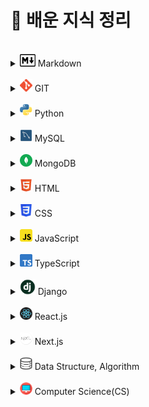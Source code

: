 # 📝 배운 지식 정리

<br>

[//]: # "마크다운"

<details>
<summary><img src="./logo/markdown.png" width="25" height="20"/> Markdown</summary>
<div markdown="1">

-   [Markdown](Markdown/Markdown.md)

</div>
</details>

<br>

[//]: # "GIT"

<details>
<summary><img src="./logo/git.png" width="20" height="20"/> GIT</summary>
<div markdown="1">

-   [Git](Git/Git.md)
-   [GitHub](Git/GitHub.md)
-   [Branch](Git/Branch.md)
-   [GitHub Flow](Git/GitHub%20Flow.md)

</div>
</details>

<br>

[//]: # "파이썬"

<details>
<summary><img src="./logo/python.png" width="20" height="20"/> Python</summary>
<div markdown="1">

-   [기초](Python/Python_Basics.md)
-   [리스트](Python/Python_List.md)
-   [String Formatting](Python/Python_String_Formatting.md)
-   [형 변환](Python/Python_Typecasting.md)
-   [제어문](Python/Python_Control_Statement.md)
-   [문자열](Python/Python_String.md)
-   [함수](Python/Python_Function.md)
-   [딕셔너리](Python/Python_Dictionary.md)
-   [모듈, 패키지, 라이브러리](Python/Python_Module.md)
-   [에러, 예외처리](Python/Python_Error.md)
-   [스택, 큐](Python/Python_Stack_Queue.md)
-   [파일 입출력](Python/Python_File.md)
-   [튜플, 세트](Python/Python_Tuple_Set.md)
-   [메서드](Python/Python_Method.md)
-   [힙](Python/Python_Heap.md)
-   [사용자 정의 함수](Python/Python_User_Function.md)
-   [이차원 리스트](Python/Python_matrix.md)
-   [클래스](Python/Python_Class.md)
-   [응용 및 심화](Python/Python_Deepen.md)
-   [가상환경](Python/Python_Virtual_environments.md)
-   [API](Python/Python_API.md)

</div>
</details>

<br>

[//]: # "mysql"

<details>
<summary><img src="./logo/mysql.png" width="20" height="20"/> MySQL</summary>
<div markdown="1">

-   [데이터 베이스](MySQL/Database.md)
-   [관계형 데이터 베이스](MySQL/Relational_Database.md)
-   [MySQL Workbench](MySQL/MySQL_Workbench.md)
-   [SQL 기초](MySQL/MySQL_Basics.md)
-   [단일 테이블 쿼리](MySQL/MySQL_Single_Table_Queries.md)
-   [테이블 관리하기](MySQL/MySQL_Managing_Tables.md)
-   [테이블 조작하기](MySQL/MySQL_Modifying_Data.md)
-   [다중 테이블 쿼리](MySQL/MySQL_Multi_Table_Queries.md)
-   [중첩 쿼리]()
-   [트랜잭션, 트리거]()
-   [정규화, 데이터 모델링]()

</div>
</details>

<br>

[//]: # "postgresql"
[//]: # "<details>"
[//]: # '<summary><img src="./logo/postgresql.png" width="20" height="20"/> PostgreSQL</summary>'
[//]: # '<div markdown="1">'
[//]: # "</div>"
[//]: # "</details>"
[//]: # "<br>"
[//]: # "mongodb"

<details>
<summary><img src="./logo/mongodb.png" width="20" height="20"/> MongoDB</summary>
<div markdown="1">

-   [MongoDB 소개](MongoDB/MongoDB_Intro.md)
-   [설치하기](MongoDB/MongoDB_Setup.md)

</div>
</details>

<br>

[//]: # "html"

<details>
<summary><img src="./logo/html.png" width="20" height="20"/> HTML</summary>
<div markdown="1">

-   [웹 소개](HTML/Web_intro.md)
-   [HTML 소개](HTML/HTML_intro.md)

</div>
</details>

<br>

[//]: # "css"

<details>
<summary><img src="./logo/css.png" width="20" height="20"/> CSS</summary>
<div markdown="1">

-   [CSS 소개](CSS/CSS_intro.md)
-   [Box Model](CSS/CSS_Box_model.md)
-   [포지션](CSS/CSS_Positioning.md)
-   [Float](CSS/CSS_Floating.md)
-   [Flexbox](CSS/CSS_Flexbox.md)
-   [Semantic](CSS/CSS_Semantic.md)

</div>
</details>

<br>

[//]: # "sass"
[//]: # "<details>"
[//]: # '<summary><img src="./logo/sass.png" width="20" height="20"/> Sass</summary>'
[//]: # '<div markdown="1">'
[//]: # "</div>"
[//]: # "</details>"
[//]: # "<br>"
[//]: # "javascript"

<details>
<summary><img src="./logo/javascript.png" width="20" height="20"/> JavaScript</summary>
<div markdown="1">

-   [자바스크립트 역사](JavaScript/JS_History.md)
-   [DOM](JavaScript/JS_DOM.md)
-   [기초 문법](JavaScript/JS_Basic_syntax.md)
-   [함수](JavaScript/JS_Function.md)
-   [객체](JavaScript/JS_Object.md)
-   [배열](JavaScript/JS_Array.md)
-   [이벤트 조작하기](JavaScript/JS_Event.md)
-   [동기 & 비동기](JavaScript/JS_Asynchronous.md)
-   [Promise](JavaScript/JS_Promise.md)
-   [async/await](JavaScript/JS_async,await.md)
-   [API & fetch](JavaScript/JS_API,fetch.md)
-   [Node.js 기초]()

</div>
</details>

<br>

[//]: # "typescript"

<details>
<summary><img src="./logo/typescript.png" width="20" height="20"/> TypeScript</summary>
<div markdown="1">

-   [타입스크립트 소개](TypeScript/TS_intro.md)
-   [개발환경 구축](TypeScript/TS_Setting.md)
-   [기본 특징](TypeScript/TS_Basic_feature.md)
-   [타입 시스템](TypeScript/TS_Type_system.md)
-   [변수](TypeScript/TS_Variable.md)
-   [타입 추론](TypeScript/TS_Type_assertion.md)

</div>
</details>

<br>

[//]: # "java"
[//]: # "<details>"
[//]: # '<summary><img src="./logo/java.png" width="20" height="20"/> Java</summary>'
[//]: # '<div markdown="1">'
[//]: # "</div>"
[//]: # "</details>"
[//]: # "<br>"
[//]: # "spring"
[//]: # "<details>"
[//]: # '<summary><img src="./logo/spring.png" width="20" height="20"/> Spring</summary>'
[//]: # '<div markdown="1">'
[//]: # "</div>"
[//]: # "</details>"
[//]: # "<br>"
[//]: # "django"

<details>
<summary><img src="./logo/django.png" width="25" height="25"/> Django</summary>
<div markdown="1">

-   [Django 소개](Django/Django_intro.md)
-   [Setting (가상환경 생성~앱 생성)](Django/Django_Setting.md)
-   [Django 디자인 패턴](Django/Django_Design_pattern.md)
-   [Template](Django/Django_Template.md)
-   [URLs](Django/Django_URLs.md)
-   [Model](Django/Django_Model.md)
-
-   [ORM](Django/Django_ORM.md)
-   [쿠키와 세션](Django/Cookie&Session.md)
-   [REST API](Django/REST_API.md)
-   [HTTP Method : PUT & PATCH 비교](Django/PUT&PATCH.md)
-
-   [서버에 대하여](Django/About_Server.md)

</div>
</details>

<br>

[//]: # "reactjs"

<details>
<summary><img src="./logo/react.png" width="20" height="20"/> React.js</summary>
<div markdown="1">

-   [리액트 소개](Reactjs/React_intro.md)
-   [리액트 앱 만들기](Reactjs/Create_React_App.md)
-   [JSX](Reactjs/React_JSX.md)
-   [State](Reactjs/React_State.md)
-   [Props](Reactjs/React_Props.md)

</div>
</details>

<br>

[//]: # "nextjs"

<details>
<summary><img src="./logo/nextjs.png" width="20" height="20"/> Next.js</summary>
<div markdown="1">
</div>
</details>

<br>

[//]: # "vuejs"
[//]: # "<details>"
[//]: # '<summary><img src="./logo/vuejs.png" width="20" height="20"/> Vue.js</summary>'
[//]: # '<div markdown="1">'
[//]: # "</div>"
[//]: # "</details>"
[//]: # "<br>"
[//]: # "angularjs"
[//]: # "<details>"
[//]: # '<summary><img src="./logo/angularjs.png" width="20" height="20"/> Angular.js</summary>'
[//]: # '<div markdown="1">'
[//]: # "</div>"
[//]: # "</details>"
[//]: # "<br>"
[//]: # "sveltejs"
[//]: # "<details>"
[//]: # '<summary><img src="./logo/sveltejs.png" width="20" height="20"> Svelte.js</summary>'
[//]: # '<div markdown="1">'
[//]: # "</div>"
[//]: # "</details>"
[//]: # "<br>"
[//]: # "threejs"
[//]: # "<details>"
[//]: # '<summary><img src="./logo/threejs.png" width="20" height="20"/> Three.js</summary>'
[//]: # '<div markdown="1">'
[//]: # "</div>"
[//]: # "</details>"
[//]: # "<br>"
[//]: # "r3f"
[//]: # "<details>"
[//]: # '<summary><img src="./logo/react.png" width="20" height="20"/> R3F(React Three Fiber)</summary>'
[//]: # '<div markdown="1">'
[//]: # "</div>"
[//]: # "</details>"
[//]: # "<br>"
[//]: # "Bun"
[//]: # "<details>"
[//]: # '<summary><img src="./logo/bun.png" width="20" height="20"> Bun</summary>'
[//]: # '<div markdown="1">'
[//]: # "</div>"
[//]: # "</details>"
[//]: # "<br>"
[//]: # "GraphQL"
[//]: # "<details>"
[//]: # '<summary><img src="./logo/graphql.png" width="20" height="20"> GraphQL</summary>'
[//]: # '<div markdown="1">'
[//]: # "</div>"
[//]: # "</details>"
[//]: # "<br>"
[//]: # "docker"
[//]: # "<details>"
[//]: # '<summary><img src="./logo/docker.png" width="20" height="20"/> Docker</summary>'
[//]: # '<div markdown="1">'
[//]: # "</div>"
[//]: # "</details>"
[//]: # "<br>"
[//]: # "kubernetes"
[//]: # "<details>"
[//]: # '<summary><img src="./logo/kubernetes.png" width="20" height="20"/> Kubernetes</summary>'
[//]: # '<div markdown="1">'
[//]: # "</div>"
[//]: # "</details>"
[//]: # "<br>"
[//]: # "data structure, algorithm"

<details>
<summary><img src="./logo/algorithm.png" width="20" height="20"/> Data Structure, Algorithm</summary>
<div markdown="1">

-   [데이터 입출력]()
-   [시간복잡도, 빅오 표기법](Algorithm/Algorithm_Time_Complexity.md)
-   [스택(Stack), 큐(Queue)](Algorithm/Algorithm_stack_queue.md)
-   [우선순위 큐(Priority Queue),힙(Heap): 우선순위에 따라 데이터 꺼내는 자료구조](Algorithm/Algorithm_priority_queue_heap.md)
-   [트리 자료구조(Tree): 활용도 높은 자료구조](Algorithm/Algorithm_tree.md)
-   [바이너리 인덱스 트리(Binary Index Tree): 특수한 목적의 자료구조](Algorithm/Algorithm_binary_indexed_tree.md)
-   [선택 정렬, 삽입 정렬: 간단하고 기본적인 정렬 알고리즘]()
-   [퀵 정렬, 계수 정렬: 더 빠른 정렬 알고리즘]()
-   [완전탐색(Exhaustive Search)]()
-   [그래프(Graph)]()
-   [깊이우선탐색(DFS), 너비우선탐색(BFS)]()
-   [다익스트라 알고리즘: 하나의 출발지에서 다른 모든 출발지까지 최단 경로 계산]()
-   [플로이드 워셜 알고리즘: 모든 출발지에서 다른 모든 출발지까지 최단 경로 계산]()
-   [벨만 포드 알고리즘: 비용이 음수인 간선이 있을 때 최단 경로를 구하는 법]()
-   [유니온 파인드 자료구조: 서로소 집합을 판단하는 법]()
-   [크루칼 알고리즘: 최소 신장 트리를 찾는 알고리즘]()
-   [최소 공통 조상: 트리에서의 최소 공통 조상을 찾는 알고리즘]()
-   [위상 정렬: 방향성을 거스르지 않도록 전체 노드 나열하기]()
-   [재귀 함수]()
-   [유용한 표준 라이브러리]()
-   [소수 여부를 빠르게 처리하는 알고리즘 모음]()
-   [이진 탐색: 정렬된 데이터에서 빠르게 데이터 찾기]()
-   [동적 계획법: 메모리를 더 소모하여 속도 향상시키는 방법]()
-   [그리디(Greedy): 현재 상황에서 가장 좋아보이는 것만 고르기]()
-   [단순구현(Implementation)]()
-   [투 포인터와 구간 합]()

</div>
</details>

<br>

[//]: # "computer science"

<details>
<summary><img src="./logo/computer_science.png" width="20" height="20"/> Computer Science(CS)</summary>
<div markdown="1">

-   [CS_CLI](Computer_Science/CS_CLI.md)
-   [CS\_디자인 패턴과 프로그래밍 패러다임](Computer_Science/CS_Design_pattern_Programming_paradigm.md)
-   [OS\_운영체제 개요](Computer_Science/OS_운영체제_개요.md)

</div>
</details>
